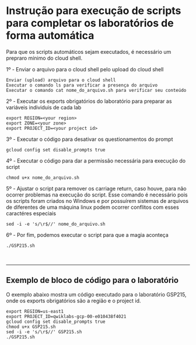 # **Instrução para execução de scripts para completar os laboratórios de forma automática**

Para que os scripts automáticos sejam executados, é necessário um prepraro mínimo do cloud shell.

1º - Enviar o arquivo para o cloud shell pelo upload do cloud shell

    Enviar (upload) arquivo para o cloud shell
    Executar o comando ls para verificar a presença do arquivo
    Executar o comando cat nome_do_arquivo.sh para verificar seu conteúdo

2º - Executar os exports obrigatórios do laboratório para preparar as variáveis individuis de cada lab

    export REGION=<your region>
    export ZONE=<your zone>
    export PROJECT_ID=<your project id>

3º - Executar o código para desativar os questionamentos do prompt

    gcloud config set disable_prompts true

4º - Executar o código para dar a permissão necessária para execução do script

    chmod u+x nome_do_arquivo.sh

5º - Ajustar o script para remover os carriage return, caso houve, para não ocorrer problemas na execução do script. Esse comando é necessário pois os scripts foram criados no Windows e por possuírem sistemas de arquivos de diferentes de uma máquina linux podem ocorrer conflitos com esses caractéres especiais

    sed -i -e 's/\r$//' nome_do_arquivo.sh
    
6º - Por fim, podemos executar o script para que a magia aconteça

    ./GSP215.sh

<br>

---

## Exemplo de bloco de código para o laboratório

O exemplo abaixo mostra um código executado para o laboratório GSP215, onde os exports obrigatórios são a região e o project id.

    export REGION=us-east1
    export PROJECT_ID=qwiklabs-gcp-00-e010438f4021
    gcloud config set disable_prompts true
    chmod u+x GSP215.sh
    sed -i -e 's/\r$//' GSP215.sh
    ./GSP215.sh

